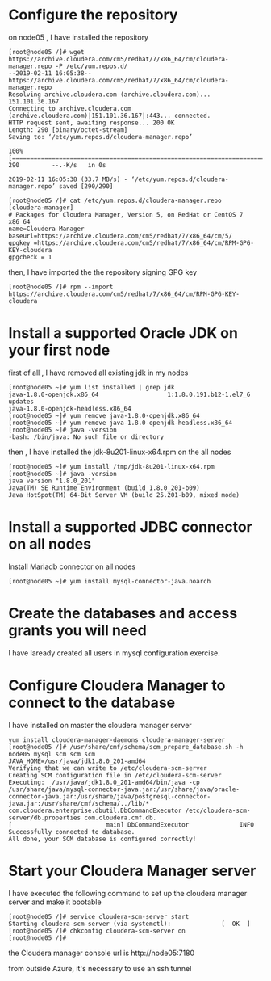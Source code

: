 # Configure the repository

on node05 , I have installed the repository 
```
[root@node05 /]# wget https://archive.cloudera.com/cm5/redhat/7/x86_64/cm/cloudera-manager.repo -P /etc/yum.repos.d/
--2019-02-11 16:05:38--  https://archive.cloudera.com/cm5/redhat/7/x86_64/cm/cloudera-manager.repo
Resolving archive.cloudera.com (archive.cloudera.com)... 151.101.36.167
Connecting to archive.cloudera.com (archive.cloudera.com)|151.101.36.167|:443... connected.
HTTP request sent, awaiting response... 200 OK
Length: 290 [binary/octet-stream]
Saving to: ‘/etc/yum.repos.d/cloudera-manager.repo’

100%[================================================================================================================>] 290         --.-K/s   in 0s

2019-02-11 16:05:38 (33.7 MB/s) - ‘/etc/yum.repos.d/cloudera-manager.repo’ saved [290/290]

[root@node05 /]# cat /etc/yum.repos.d/cloudera-manager.repo
[cloudera-manager]
# Packages for Cloudera Manager, Version 5, on RedHat or CentOS 7 x86_64
name=Cloudera Manager
baseurl=https://archive.cloudera.com/cm5/redhat/7/x86_64/cm/5/
gpgkey =https://archive.cloudera.com/cm5/redhat/7/x86_64/cm/RPM-GPG-KEY-cloudera
gpgcheck = 1
```
then, I have imported the the repository signing GPG key
```
[root@node05 /]# rpm --import https://archive.cloudera.com/cm5/redhat/7/x86_64/cm/RPM-GPG-KEY-cloudera
```


# Install a supported Oracle JDK on your first node

first of all , I have removed all existing jdk in my nodes 

```
[root@node05 ~]# yum list installed | grep jdk
java-1.8.0-openjdk.x86_64                   1:1.8.0.191.b12-1.el7_6    updates
java-1.8.0-openjdk-headless.x86_64
[root@node05 ~]# yum remove java-1.8.0-openjdk.x86_64
[root@node05 ~]# yum remove java-1.8.0-openjdk-headless.x86_64
[root@node05 ~]# java -version
-bash: /bin/java: No such file or directory
```

then , I have installed the jdk-8u201-linux-x64.rpm on the all nodes
```
[root@node05 ~]# yum install /tmp/jdk-8u201-linux-x64.rpm
[root@node05 ~]# java -version
java version "1.8.0_201"
Java(TM) SE Runtime Environment (build 1.8.0_201-b09)
Java HotSpot(TM) 64-Bit Server VM (build 25.201-b09, mixed mode)
```

# Install a supported JDBC connector on all nodes 

Install Mariadb connector on all nodes

```
[root@node05 ~]# yum install mysql-connector-java.noarch
```

# Create the databases and access grants you will need

I have laready created all users in mysql configuration exercise.

# Configure Cloudera Manager to connect to the database

I have installed on master the cloudera manager server
```
yum install cloudera-manager-daemons cloudera-manager-server
[root@node05 /]# /usr/share/cmf/schema/scm_prepare_database.sh -h node05 mysql scm scm scm
JAVA_HOME=/usr/java/jdk1.8.0_201-amd64
Verifying that we can write to /etc/cloudera-scm-server
Creating SCM configuration file in /etc/cloudera-scm-server
Executing:  /usr/java/jdk1.8.0_201-amd64/bin/java -cp /usr/share/java/mysql-connector-java.jar:/usr/share/java/oracle-connector-java.jar:/usr/share/java/postgresql-connector-java.jar:/usr/share/cmf/schema/../lib/* com.cloudera.enterprise.dbutil.DbCommandExecutor /etc/cloudera-scm-server/db.properties com.cloudera.cmf.db.
[                          main] DbCommandExecutor              INFO  Successfully connected to database.
All done, your SCM database is configured correctly!
```

# Start your Cloudera Manager server

I have executed the following command to set up the cloudera manager server and make it bootable
```
[root@node05 /]# service cloudera-scm-server start
Starting cloudera-scm-server (via systemctl):              [  OK  ]
[root@node05 /]# chkconfig cloudera-scm-server on
[root@node05 /]#
```

the Cloudera manager console url is http://node05:7180

from outside Azure, it's necessary to use an ssh tunnel
